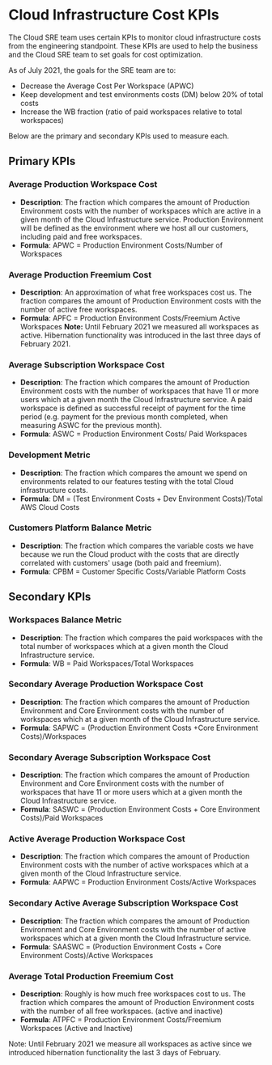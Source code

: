 # Cloud Infrastructure Cost KPIs

The Cloud SRE team uses certain KPIs to monitor cloud infrastructure costs from the engineering standpoint. These KPIs are used to help the business and the Cloud SRE team to set goals for cost optimization.

As of July 2021, the goals for the SRE team are to:

 - Decrease the Average Cost Per Workspace (APWC)
 - Keep development and test environments costs (DM) below 20% of total costs
 - Increase the WB fraction (ratio of paid workspaces relative to total workspaces)

Below are the primary and secondary KPIs used to measure each.

## Primary KPIs

### Average Production Workspace Cost

 - **Description**: The fraction which compares the amount of Production Environment costs with the number of workspaces which are active in a given month of the Cloud Infrastructure service. Production Environment will be defined as the environment where we host all our customers, including paid and free workspaces.
 - **Formula**: APWC = Production Environment Costs/Number of Workspaces  

### Average Production Freemium Cost

 - **Description**: An approximation of what free workspaces cost us. The fraction compares the amount of Production Environment costs with the number of active free workspaces.
 - **Formula**: APFC = Production Environment Costs/Freemium Active Workspaces
**Note:** Until February 2021 we measured all workspaces as active. Hibernation functionality was introduced in the last three days of February 2021.

### Average Subscription Workspace Cost

 - **Description**: The fraction which compares the amount of Production Environment costs with the number of workspaces that have 11 or more users which at a given month the Cloud Infrastructure service. A paid workspace is defined as successful receipt of payment for the time period (e.g. payment for the previous month completed, when measuring ASWC for the previous month).
 - **Formula**: ASWC = Production Environment Costs/ Paid Workspaces

### Development Metric

 - **Description**: The fraction which compares the amount we spend on environments related to our features testing with the total Cloud infrastructure costs.
 - **Formula**: DM = (Test Environment Costs + Dev Environment Costs)/Total AWS Cloud Costs

### Customers Platform Balance Metric

 - **Description**: The fraction which compares the variable costs we have because we run the Cloud product with the costs that are directly correlated with customers' usage (both paid and freemium).
 - **Formula**: CPBM = Customer Specific Costs/Variable Platform Costs

## Secondary KPIs

### Workspaces Balance Metric

 - **Description**: The fraction which compares the paid workspaces with the total number of workspaces which at a given month the Cloud Infrastructure service.
 - **Formula**: WB = Paid Workspaces/Total Workspaces

### Secondary Average Production Workspace Cost 

 - **Description**: The fraction which compares the amount of Production Environment and Core Environment costs with the number of workspaces which at a given month of the Cloud Infrastructure service.
 - **Formula**: SAPWC  = (Production Environment Costs +Core Environment Costs)/Workspaces

### Secondary Average Subscription Workspace Cost

 - **Description**: The fraction which compares the amount of Production Environment and Core Environment costs with the number of workspaces that have 11 or more users which at a given month the Cloud Infrastructure service.
 - **Formula**: SASWC = (Production Environment Costs + Core Environment Costs)/Paid Workspaces

### Active Average Production Workspace Cost 

 - **Description**: The fraction which compares the amount of Production Environment costs with the number of active workspaces which at a given month of the Cloud Infrastructure service.
 - **Formula**: AAPWC = Production Environment Costs/Active Workspaces

### Secondary Active Average Subscription Workspace Cost 

 - **Description**: The fraction which compares the amount of Production Environment and Core Environment costs with the number of active workspaces which at a given month the Cloud Infrastructure service.
 - **Formula**: SAASWC = (Production Environment Costs + Core Environment Costs)/Active Workspaces

### Average Total Production Freemium Cost

 - **Description**: Roughly is how much free workspaces cost to us. The fraction which compares the amount of Production Environment costs with the number of all free workspaces. (active and inactive)
 - **Formula**: ATPFC = Production Environment Costs/Freemium Workspaces (Active and Inactive)

Note: Until February 2021 we measure all workspaces as active since we introduced hibernation functionality the last 3 days of February.
